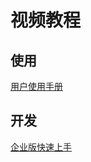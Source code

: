 # 视频教程

## 使用

[用户使用手册](../instruction/home)

## 开发

[企业版快速上手](https://www.bilibili.com/video/BV1ZS4y1K7KY?spm_id_from=333.999.0.0)
